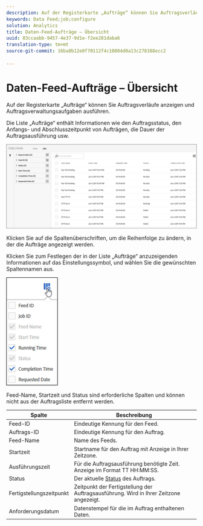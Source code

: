 ```yaml
---
description: Auf der Registerkarte „Aufträge“ können Sie Auftragsverläufe anzeigen und Auftragsverwaltungsaufgaben ausführen.
keywords: Data Feed;job;configure
solution: Analytics
title: Daten-Feed-Aufträge – Übersicht
uuid: 83ccaabb-9457-4e37-9d1e-f2ee281daba6
translation-type: tm+mt
source-git-commit: 16ba0b12e0f70112f4c10804d0a13c278388ecc2

---
```



# Daten-Feed-Aufträge – Übersicht

Auf der Registerkarte „Aufträge“ können Sie Auftragsverläufe anzeigen und Auftragsverwaltungsaufgaben ausführen.

Die Liste „Aufträge“ enthält Informationen wie den Auftragsstatus, den Anfangs- und Abschlusszeitpunkt von Aufträgen, die Dauer der Auftragsausführung usw.

![](assets/jobs.jpg)

Klicken Sie auf die Spaltenüberschriften, um die Reihenfolge zu ändern, in der die Aufträge angezeigt werden.

Klicken Sie zum Festlegen der in der Liste „Aufträge“ anzuzeigenden Informationen auf das Einstellungssymbol, und wählen Sie die gewünschten Spaltennamen aus.

![](assets/job-cols.jpg)

Feed-Name, Startzeit und Status sind erforderliche Spalten und können nicht aus der Auftragsliste entfernt werden.

| Spalte | Beschreibung |
|---|---|
| Feed-ID | Eindeutige Kennung für den Feed. |
| Auftrags-ID | Eindeutige Kennung für den Auftrag. |
| Feed-Name | Name des Feeds. |
| Startzeit | Startname für den Auftrag mit Anzeige in Ihrer Zeitzone. |
| Ausführungszeit | Für die Auftragsausführung benötigte Zeit. Anzeige im Format TT HH:MM:SS. |
| Status | Der aktuelle [Status](/help/export/analytics-data-feed/c-df-jobs/r-job-status.md) des Auftrags. |
| Fertigstellungszeitpunkt | Zeitpunkt der Fertigstellung der Auftragsausführung. Wird in Ihrer Zeitzone angezeigt. |
| Anforderungsdatum | Datenstempel für die im Auftrag enthaltenen Daten. |

